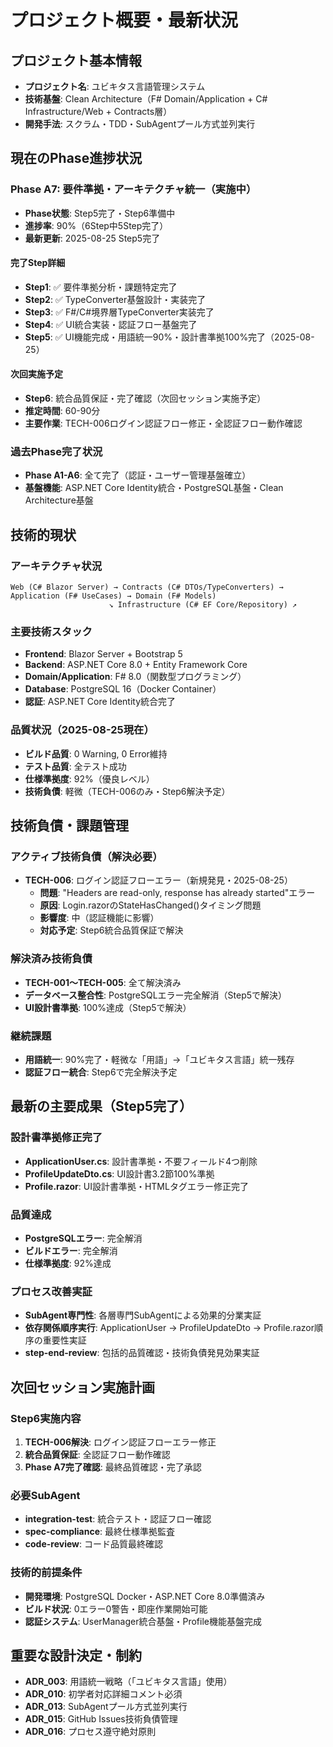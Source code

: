 # プロジェクト概要・最新状況

## プロジェクト基本情報
- **プロジェクト名**: ユビキタス言語管理システム
- **技術基盤**: Clean Architecture（F# Domain/Application + C# Infrastructure/Web + Contracts層）
- **開発手法**: スクラム・TDD・SubAgentプール方式並列実行

## 現在のPhase進捗状況

### Phase A7: 要件準拠・アーキテクチャ統一（実施中）
- **Phase状態**: Step5完了・Step6準備中
- **進捗率**: 90%（6Step中5Step完了）
- **最新更新**: 2025-08-25 Step5完了

#### 完了Step詳細
- **Step1**: ✅ 要件準拠分析・課題特定完了
- **Step2**: ✅ TypeConverter基盤設計・実装完了
- **Step3**: ✅ F#/C#境界層TypeConverter実装完了
- **Step4**: ✅ UI統合実装・認証フロー基盤完了
- **Step5**: ✅ UI機能完成・用語統一90%・設計書準拠100%完了（2025-08-25）

#### 次回実施予定
- **Step6**: 統合品質保証・完了確認（次回セッション実施予定）
- **推定時間**: 60-90分
- **主要作業**: TECH-006ログイン認証フロー修正・全認証フロー動作確認

### 過去Phase完了状況
- **Phase A1-A6**: 全て完了（認証・ユーザー管理基盤確立）
- **基盤機能**: ASP.NET Core Identity統合・PostgreSQL基盤・Clean Architecture基盤

## 技術的現状

### アーキテクチャ状況
```
Web (C# Blazor Server) → Contracts (C# DTOs/TypeConverters) → Application (F# UseCases) → Domain (F# Models)
                      ↘ Infrastructure (C# EF Core/Repository) ↗
```

### 主要技術スタック
- **Frontend**: Blazor Server + Bootstrap 5
- **Backend**: ASP.NET Core 8.0 + Entity Framework Core  
- **Domain/Application**: F# 8.0（関数型プログラミング）
- **Database**: PostgreSQL 16（Docker Container）
- **認証**: ASP.NET Core Identity統合完了

### 品質状況（2025-08-25現在）
- **ビルド品質**: 0 Warning, 0 Error維持
- **テスト品質**: 全テスト成功
- **仕様準拠度**: 92%（優良レベル）
- **技術負債**: 軽微（TECH-006のみ・Step6解決予定）

## 技術負債・課題管理

### アクティブ技術負債（解決必要）
- **TECH-006**: ログイン認証フローエラー（新規発見・2025-08-25）
  - **問題**: "Headers are read-only, response has already started"エラー
  - **原因**: Login.razorのStateHasChanged()タイミング問題
  - **影響度**: 中（認証機能に影響）
  - **対応予定**: Step6統合品質保証で解決

### 解決済み技術負債
- **TECH-001～TECH-005**: 全て解決済み
- **データベース整合性**: PostgreSQLエラー完全解消（Step5で解決）
- **UI設計書準拠**: 100%達成（Step5で解決）

### 継続課題
- **用語統一**: 90%完了・軽微な「用語」→「ユビキタス言語」統一残存
- **認証フロー統合**: Step6で完全解決予定

## 最新の主要成果（Step5完了）

### 設計書準拠修正完了
- **ApplicationUser.cs**: 設計書準拠・不要フィールド4つ削除
- **ProfileUpdateDto.cs**: UI設計書3.2節100%準拠
- **Profile.razor**: UI設計書準拠・HTMLタグエラー修正完了

### 品質達成
- **PostgreSQLエラー**: 完全解消
- **ビルドエラー**: 完全解消
- **仕様準拠度**: 92%達成

### プロセス改善実証
- **SubAgent専門性**: 各層専門SubAgentによる効果的分業実証
- **依存関係順序実行**: ApplicationUser → ProfileUpdateDto → Profile.razor順序の重要性実証
- **step-end-review**: 包括的品質確認・技術負債発見効果実証

## 次回セッション実施計画

### Step6実施内容
1. **TECH-006解決**: ログイン認証フローエラー修正
2. **統合品質保証**: 全認証フロー動作確認
3. **Phase A7完了確認**: 最終品質確認・完了承認

### 必要SubAgent
- **integration-test**: 統合テスト・認証フロー確認
- **spec-compliance**: 最終仕様準拠監査
- **code-review**: コード品質最終確認

### 技術的前提条件
- **開発環境**: PostgreSQL Docker・ASP.NET Core 8.0準備済み
- **ビルド状況**: 0エラー0警告・即座作業開始可能
- **認証システム**: UserManager統合基盤・Profile機能基盤完成

## 重要な設計決定・制約
- **ADR_003**: 用語統一戦略（「ユビキタス言語」使用）
- **ADR_010**: 初学者対応詳細コメント必須
- **ADR_013**: SubAgentプール方式並列実行
- **ADR_015**: GitHub Issues技術負債管理
- **ADR_016**: プロセス遵守絶対原則